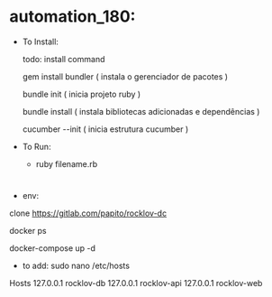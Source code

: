 # automation_180:

* To Install:

    todo: install command

    gem install bundler ( instala o gerenciador de pacotes )

    bundle init ( inicia projeto ruby )

    bundle install ( instala bibliotecas adicionadas e dependências )

    cucumber --init ( inicia estrutura cucumber )

* To Run:
    * ruby filename.rb


#

* env:

clone https://gitlab.com/papito/rocklov-dc

docker ps

docker-compose up -d

* to add: sudo nano /etc/hosts

Hosts
127.0.0.1 rocklov-db
127.0.0.1 rocklov-api
127.0.0.1 rocklov-web


#
